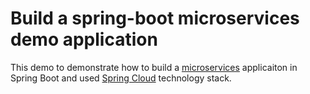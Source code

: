 # Build a spring-boot microservices demo application

This demo to demonstrate how to build a [microservices](http://www.martinfowler.com/articles/microservices.html) applicaiton in Spring Boot and used [Spring Cloud](https://spring.io/projects/spring-cloud) technology stack.

